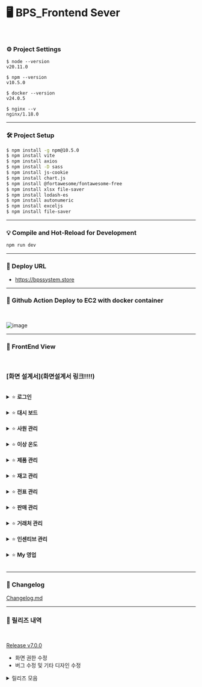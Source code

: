 # 🖥 BPS_Frontend Sever
<br/>

### ⚙ Project Settings

```
$ node --version
v20.11.0

$ npm --version
v10.5.0

$ docker --version
v24.0.5

$ nginx --v
nginx/1.18.0
```

___
### 🛠 Project Setup

```sh
$ npm install -g npm@10.5.0
$ npm install vite
$ npm install axios
$ npm install -D sass
$ npm install js-cookie
$ npm install chart.js
$ npm install @fortawesome/fontawesome-free
$ npm install xlsx file-saver
$ npm install lodash-es
$ npm install autonumeric
$ npm install exceljs
$ npm install file-saver
```

___
### 💡 Compile and Hot-Reload for Development

```sh
npm run dev
```

___
### 📀 Deploy URL
- https://bpssystem.store

___
### 🚩 Github Action Deploy to EC2 with docker container
<br/>

![image](https://github.com/Team5-be01-Final-Project/Frontend/assets/149128094/f7fe7fce-9df0-44fe-a317-844d61d97a6f)



___
### 🎨 FrontEnd View
<br/>

### [화면 설계서](화면설계서 링크!!!!)

<br/>

<details>
<summary> ⭐ <b>로그인</b> </summary>
<div markdown="1">

### 로그인 / 로그아웃
<br/>

https://github.com/T2-Papillon/Main/assets/148880521/4cfb8e7f-c529-4259-8ce5-33bd960ca7bc

- DB에 저장되어있는 사번과 비밀번호로 로그인한다.
- 퇴사자는 로그인할 수 없다.
- 로그인에 성공한 사람만 로그아웃을 할 수 있다. 
</div>
</details>
<br/>

<details>
<summary> ⭐ <b>대시 보드</b> </summary>
<div markdown="1">
<br>

### 대시 보드
<br/>

https://github.com/T2-Papillon/Main/assets/148880521/d3202842-64e8-4f0b-8f74-3108f1fc44b8

#### 이달의 거래처

- 현재 거래처 목록이 지도에 모두 표기된다.
- 거래처 목록중 이달 매출 1위인 지점을 왕관아이콘으로 표시해준다.
- 지도에서 해당 거래처에 커서를 위치하면 해당 거래처 이름이 표기된다.

#### 이달의 최우수 사원

- 이달 최고 매출을 찍은 사원의 사진과 이름, 소속부서, 매출액이 표기된다.

#### 창고/차량 온도 조회

![image](https://github.com/Team5-be01-Final-Project/.github/assets/150888333/77e43f6c-4703-4794-be95-76ea68437052)

- 창고의 온도를 대시보드에서 확인할 수 있다.
- 각 차량 별로 온도를 그래프를 통해 대시보드에서 확인할 수 있다.
- 하단에 마지막 업데이트 시간이 표기된다.

#### 이달의 매출 현황

- 이달 거래처별 매출 현황을 확인 할 수 있다.

#### 월별 매출 현황

- 월별로 총매출 합계와 순이익을 조회할 수 있다.

</div>
</details>
<br/>

<details>
<summary> ⭐ <b>사원 관리</b>  </summary>
<div markdown="1">

### 사원 조회
<br/>

https://github.com/Team5-be01-Final-Project/.github/assets/148880521/ba4b845d-3d67-46ef-aac6-3f9eb22cc483

- 대표와 팀장은 전직원 조회가 가능하지만 사원은 조회할 수 없다.

<br/>

https://github.com/Team5-be01-Final-Project/.github/assets/148880521/5d08f08e-0ddc-416c-b4d8-07fa2bf7516a

- 대표 권한자만 권한을 수정할 수 있다.
- 대표 권한자만 알림 수신 여부를 수정할 수 있다.

<br/>


</div>
</details>
<br/>

<details>
<summary> ⭐ <b>이상 온도</b>  </summary>
<div markdown="1">

### 이상 온도 알림
<br/>

![image](https://github.com/Team5-be01-Final-Project/Frontend/assets/149128094/c8c3a92f-a43b-4c29-85d1-5c6d116ddb2d)

- 온도가 특정 범위(냉장(2∼8℃))를 벗어나면 관리자(알림대상자) 이메일로 알림을 전송한다.
- 관리자(알림대상자)는 알림 로그 목록을 조회할 수 있다.

</div>
</details>
<br/>

<details>
<summary> ⭐ <b>제품 관리</b>  </summary>
<div markdown="1">

### 제품 조회
<br/>

![image](https://github.com/Team5-be01-Final-Project/.github/assets/148880521/101f18e3-caae-491d-afd5-3c47b5fc10e9)
![image](https://github.com/Team5-be01-Final-Project/.github/assets/148880521/8e48d034-0375-4a04-aeaa-13e1076b833f)
- 제품 목록 조회 시 대표, 팀장의 경우 모두 조회할 수 있지만 사원은 단가를 조회할 수 없다.
- 특정 거래처에 대한 제품을 검색하여 조회할 수 있다.
<br/>

### 거래처 별 판매가 등록, 수정, 삭제
<br/>

[https://github.com/Team5-be01-Final-Project/.github/assets/148880521/c1fb03a9-0775-47f0-beab-5cfcc1ef8262](https://github.com/Team5-be01-Final-Project/.github/assets/148880521/0f5877cf-6171-4694-84d4-a704c26825b3)
- 거래처별 판매가 등록은 대표와 팀장만 가능하다.
- 거래처에 중복된 조건의 제품은 등록이 불가능하다.
- 대표와 팀장은 수정, 삭제가 가능하지만 사원은 불가능하다.
<br/>

### 거래처 별 제품 조회
<br/>

![image](https://github.com/Team5-be01-Final-Project/Frontend/assets/149128094/58df5d28-80d8-412c-8786-721decd80870)

- 거래처별 제품을 모든 사원이 조회가 가능하다.

</div>
</details>
<br/>

<details>
<summary> ⭐ <b>재고 관리</b>  </summary>
<div markdown="1">

### 재고 조회 및 등록
<br/>

https://github.com/Team5-be01-Final-Project/.github/assets/148880521/9138c2b7-58e8-48d6-9161-d30310e312e6

- 재고 조회는 현재 남아있는 재고를 조회하며 전 직원이 조회할 수 있다.
- 재고를 등록하기 위해서 특정 제품을 검색할 수 있다.
- 재고 등록은 대표와 팀장만 가능하다. 

</div>
</details>
<br/>

<details>
<summary> ⭐ <b>전표 관리</b>  </summary>
<div markdown="1">

### 전표 조회
<br/>

![image](https://github.com/Team5-be01-Final-Project/Frontend/assets/149128094/89c6553f-ce79-4e82-8deb-49431d77b204)
- 전표의 상태는 승인대기, 승인완료, 반려가 있다.
- 모든 전표 목록은 전 직원이 조회할 수 있다.
- 해당 전표 조회는 전표를 생성한 팀만 조회가 가능하다.
<br/>

### 전표 등록
<br/>

https://github.com/Team5-be01-Final-Project/.github/assets/148880521/da65893d-490e-4d44-a0b1-3a1fb4efca1c
- 전표 등록은 사원만 가능하다.
- 일자별로 출고 전표를 등록 할 수 있다.
- 전표 등록 시 재고는 차감이 된다.
- 전표를 등록하면 승인 대기 상태가 된다.

<br/>

### 전표 승인 및 반려
<br/>

https://github.com/Team5-be01-Final-Project/.github/assets/148880521/14bf4e52-daaf-42c3-a2de-29e2e1daf48d
- 대표, 팀장만 전표 승인 및 반려 권한이 있으며 대기 상태의 출고전표를 승인 및 반려 할 수 있다.
- 반려 시 전표 등록에 차감되었던 물품 수량은 재고로 재등록 된다.
<br/>


</div>
</details>
<br/>

<details>
<summary> ⭐ <b>판매 관리</b>  </summary>
<div markdown="1">

### 매출
<br/>

https://github.com/Team5-be01-Final-Project/.github/assets/148880521/329ea5fd-404b-4fa9-bedf-316d2cf4da24
- 제품별로 판매 현황을 테이블로 조회할 수 있다.
- 사원은 제품명, 판매가, 수량, 매출액 만 확인할 수 있다.
<br/>

https://github.com/Team5-be01-Final-Project/.github/assets/148880521/b0ba662c-4f62-4ee3-b260-cbd712007350
- 거래처별로 판매 현황을 테이블로 조회할 수 있다.
- 사원은 제품명, 판매가, 수량, 매출액 만 확인할 수 있다.

</div>
</details>
<br/>

<details>
<summary> ⭐ <b>거래처 관리</b>  </summary>
<div markdown="1">

### 거래처 조회
<br/>

![image](https://github.com/Team5-be01-Final-Project/Frontend/assets/149128094/1cb2c41e-1988-4521-91f3-18a63bf6c4de)

- 매출 거래처 목록을 조회 할 수 있다.
<br/>

### 거래처 등록 및 수정
<br/>

https://github.com/Team5-be01-Final-Project/.github/assets/148880521/4f2a3fc3-3683-4bdd-913f-04aa27911d2f

- 대표, 팀장만 매출 거래처 등록, 수정과 삭제 권한이 있으며 사원은 등록, 수정 삭제 기능을 이용할 수 없다.
<br/>

</div>
</details>
<br/>

<details>
<summary> ⭐ <b>인센티브 관리</b>  </summary>
<div markdown="1">

### 인센티브 현황
<br/>

![image](https://github.com/Team5-be01-Final-Project/Frontend/assets/149128094/91b57341-15b8-450c-adb0-31c7c2d1db94)

- 대표는 전 직원에 대한 인센티브 조회가 가능하다.
- 팀장인 본인 팀원에 대한 인센티브 조회가 가능하다.
- 사원은 이 메뉴를 이용할 수 없다.
<br/>

</div>
</details>
<br/>

<details>
<summary> ⭐ <b>My 영업</b>  </summary>
<div markdown="1">

### My 영업
<br/>

https://github.com/Team5-be01-Final-Project/.github/assets/148880521/5ab69fd8-0df9-42bb-b62d-44b1b6afbece

#### 내 정보 조회
- 사원은 자신의 정보를 조회할 수 있다.

#### 내 거래처 조회
- 사원은 자신의 담당 병원에 대한 이름, 담당자, 담당자 전화번호를 조회할 수 있다.

#### 내 매출 현황
- 사원은 자신의 최근 3개월 거래처 당 매출현황을 볼 수 있다.

#### 내 인센티브
- 사원은 자신의 현재매출 대비 인센티브를 확인할 수 있다.
- 추가 매출을 기입하여 예상 인센티브를 확인할 수 있다.
- 시뮬레이션 기능이기 때문에 데이터를 변환하지 않는다.

</div>
</details>
<br/>

---
### 📝 Changelog
[Changelog.md](https://github.com/Team5-be01-Final-Project/Frontend/blob/dev/Changelog.md)
___
### 🧾 릴리즈 내역
<br>


[Release v7.0.0](https://github.com/Team5-be01-Final-Project/Frontend/releases/tag/v7.0.0)
<br>

- 화면 권한 수정
- 버그 수정 및 기타 디자인 수정
    
<details>
<summary>  릴리즈 모음  </summary>
<div markdown="1">

- [Release v6.0.0](https://github.com/Team5-be01-Final-Project/Frontend2/releases/tag/v6.0.0)
  - 버그 수정 및 기타 디자인 수정
  
- [Release v6.0.0](https://github.com/Team5-be01-Final-Project/Frontend2/releases/tag/v6.0.0)
  - 버그 수정 및 기타 디자인 수정

- [Release v5.0.0](https://github.com/Team5-be01-Final-Project/Frontend2/releases/tag/v5.0.0)
  - 디자인 및 기타 오류 수정

- [Release v4.0.0](https://github.com/Team5-be01-Final-Project/Frontend2/releases/tag/v4.0.0)
  - 권한 관리 추가.

- [Release v3.0.0](https://github.com/Team5-be01-Final-Project/Frontend2/releases/tag/v3.0.0)
  - 대시보드, My영업 및 매출 관리 기능 추가.

- [Release v2.0.0](https://github.com/Team5-be01-Final-Project/Frontend2/releases/tag/v2.0.0)
  - Docker, Nginx 사용, npm run build로 수정 및 쿠키 들어오는거 확인

- [Release v1.0.0](https://github.com/Team5-be01-Final-Project/Frontend2/releases/tag/v1.0.0)
  - Github Flow를 통해 EC2로 CI/CD 구축. (Docker 및 nginx는 사용하지 않고, npm run dev로 실행 확인)

 </div>
</details>

